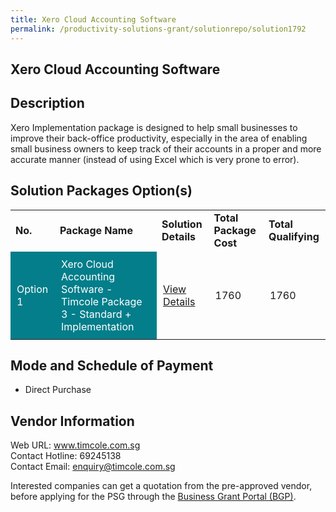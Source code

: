 ```yaml
---
title: Xero Cloud Accounting Software
permalink: /productivity-solutions-grant/solutionrepo/solution1792
---
```


## Xero Cloud Accounting Software

## Description

Xero Implementation package is designed to help small businesses to improve their back-office productivity, especially in the area of enabling small business owners to keep track of their accounts in a proper and more accurate manner (instead of using Excel which is very prone to error).

## Solution Packages Option(s)

<table>
<tr>
<td><b>No.</b></td>
<td><b>Package Name</b></td>
<td><b>Solution Details</b></td>
<td><b>Total Package Cost</b></td>
<td><b>Total Qualifying</b></td>
</tr>
<tr>
<td style='padding: 10px; background-color: #037E8A; color: #FFFFFF;'>Option 1</td>
<td style='padding: 10px; background-color: #037E8A; color: #FFFFFF;'>Xero Cloud Accounting Software - Timcole Package 3 - Standard + Implementation</td>
<td style='padding: 10px;'><a href='https://www.gobusiness.gov.sg/images/psg/Desensitised_Timcole_Annex_3_CR_wef_26_August_2021_Part_3.pdf' target='_blank'>View Details</a></td>
<td style='padding: 10px;'>1760</td>
<td style='padding: 10px;'>1760</td>
</tr>
</table>

## Mode and Schedule of Payment

 - Direct Purchase

## Vendor Information

 Web URL: www.timcole.com.sg <br>Contact Hotline: 69245138 <br>Contact Email: enquiry@timcole.com.sg <br>

Interested companies can get a quotation from the pre-approved vendor, before applying for the PSG through the <a href='https://www.businessgrants.gov.sg/' target='_blank' rel='noopener'>Business Grant Portal (BGP)</a>.

<script src="/jquery/resize-tables.js"></script>
